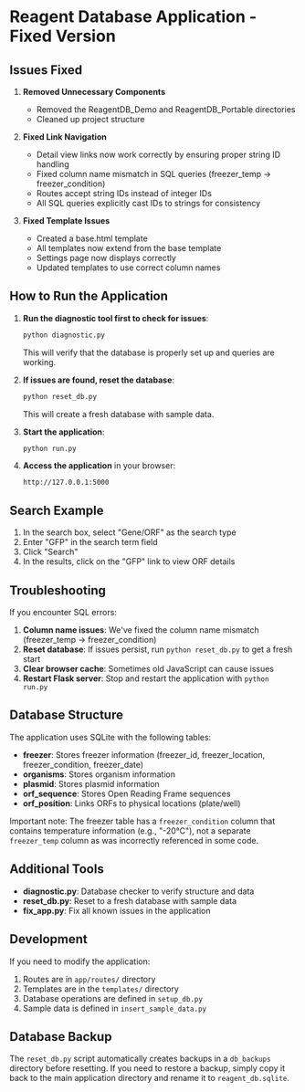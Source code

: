 # Reagent Database Application - Fixed Version

## Issues Fixed

1. **Removed Unnecessary Components**
   - Removed the ReagentDB_Demo and ReagentDB_Portable directories
   - Cleaned up project structure

2. **Fixed Link Navigation**
   - Detail view links now work correctly by ensuring proper string ID handling
   - Fixed column name mismatch in SQL queries (freezer_temp → freezer_condition)
   - Routes accept string IDs instead of integer IDs
   - All SQL queries explicitly cast IDs to strings for consistency

3. **Fixed Template Issues**
   - Created a base.html template
   - All templates now extend from the base template
   - Settings page now displays correctly
   - Updated templates to use correct column names

## How to Run the Application

1. **Run the diagnostic tool first to check for issues**:
   ```bash
   python diagnostic.py
   ```
   This will verify that the database is properly set up and queries are working.

2. **If issues are found, reset the database**:
   ```bash
   python reset_db.py
   ```
   This will create a fresh database with sample data.

3. **Start the application**:
   ```bash
   python run.py
   ```

4. **Access the application** in your browser:
   ```
   http://127.0.0.1:5000
   ```

## Search Example

1. In the search box, select "Gene/ORF" as the search type
2. Enter "GFP" in the search term field
3. Click "Search"
4. In the results, click on the "GFP" link to view ORF details

## Troubleshooting

If you encounter SQL errors:

1. **Column name issues**: We've fixed the column name mismatch (freezer_temp → freezer_condition)
2. **Reset database**: If issues persist, run `python reset_db.py` to get a fresh start
3. **Clear browser cache**: Sometimes old JavaScript can cause issues
4. **Restart Flask server**: Stop and restart the application with `python run.py`

## Database Structure 

The application uses SQLite with the following tables:

- **freezer**: Stores freezer information (freezer_id, freezer_location, freezer_condition, freezer_date)
- **organisms**: Stores organism information
- **plasmid**: Stores plasmid information
- **orf_sequence**: Stores Open Reading Frame sequences
- **orf_position**: Links ORFs to physical locations (plate/well)

Important note: The freezer table has a `freezer_condition` column that contains temperature information (e.g., "-20°C"), not a separate `freezer_temp` column as was incorrectly referenced in some code.

## Additional Tools

- **diagnostic.py**: Database checker to verify structure and data
- **reset_db.py**: Reset to a fresh database with sample data
- **fix_app.py**: Fix all known issues in the application

## Development

If you need to modify the application:

1. Routes are in `app/routes/` directory
2. Templates are in the `templates/` directory
3. Database operations are defined in `setup_db.py`
4. Sample data is defined in `insert_sample_data.py`

## Database Backup

The `reset_db.py` script automatically creates backups in a `db_backups` directory before resetting. If you need to restore a backup, simply copy it back to the main application directory and rename it to `reagent_db.sqlite`.
